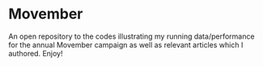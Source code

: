 # Movember
An open repository to the codes illustrating my running data/performance for the annual Movember campaign as well as relevant articles which I authored. 
Enjoy!
